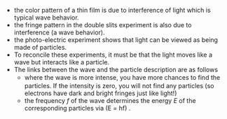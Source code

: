 - the color pattern of a thin film is due to interference of light which is typical wave behavior.
- the fringe pattern in the double slits experiment is also due to interference (a wave behavior).
- the photo-electric experiment shows that light can be viewed as being made of particles.
- To reconcile these experiments, it must be that the light moves like a wave but interacts like a particle.
- The links between the wave and the particle description are as follows
  - ​w<span style="line-height: 20.4px;">here the wave is more intense, you have more chances to find the particles. If the intensity is zero, you will not find any particles (so electrons have dark and bright fringes just like light!)</span>
  - the frequency _f_ of the wave determines the energy _E_ of the corresponding particles via \(E = hf\) .